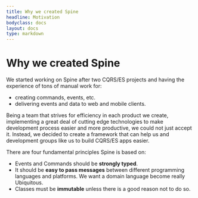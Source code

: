 ```yaml
---
title: Why we created Spine
headline: Motivation
bodyclass: docs
layout: docs
type: markdown
---
```


# Why we created Spine

We started working on Spine after two CQRS/ES projects and having the experience
of tons of manual work for:

 - creating commands, events, etc.
 - delivering events and data to web and mobile clients.

Being a team that strives for efficiency in each product we create, implementing a great deal of
cutting edge technologies to make development process easier and more productive, we could not just accept it.
Instead, we decided to create a framework that can help us and development groups like us to build CQRS/ES apps easier.

There are four fundamental principles Spine is based on:

 - Events and Commands should be **strongly typed**.
 - It should be **easy to pass messages** between different programming languages and platforms. We want a domain language become really Ubiquitous.
 - Classes must be **immutable** unless there is a good reason not to do so.

